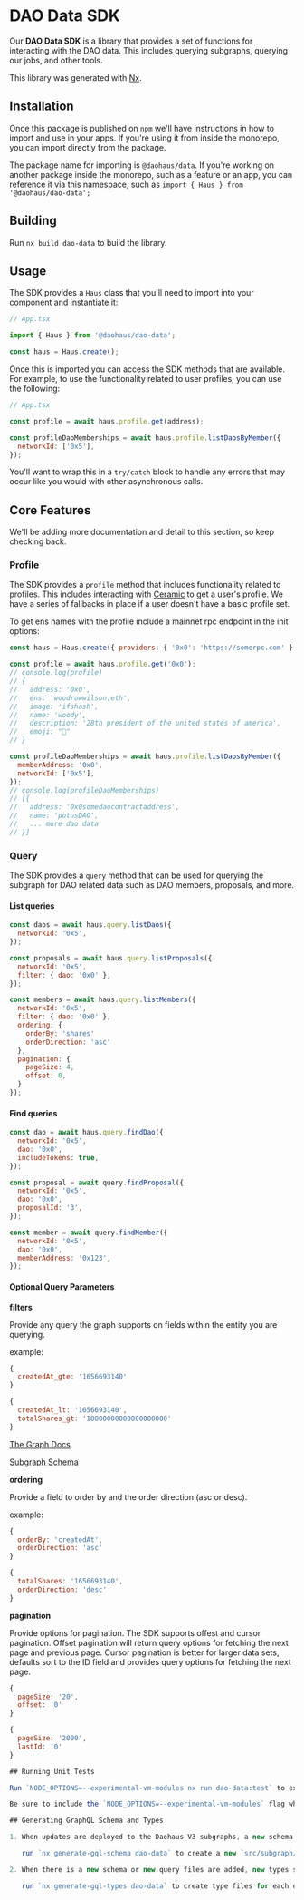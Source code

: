 # DAO Data SDK

Our **DAO Data SDK** is a library that provides a set of functions for interacting with the DAO data. This includes querying subgraphs, querying our jobs, and other tools.

This library was generated with [Nx](https://nx.dev).

## Installation

Once this package is published on `npm` we'll have instructions in how to import and use in your apps. If you're using it from inside the monorepo, you can import directly from the package.

The package name for importing is `@daohaus/data`. If you're working on another package inside the monorepo, such as a feature or an app, you can reference it via this namespace, such as `import { Haus } from '@daohaus/dao-data';`

## Building

Run `nx build dao-data` to build the library.

## Usage

The SDK provides a `Haus` class that you'll need to import into your component and instantiate it:

```jsx
// App.tsx

import { Haus } from '@daohaus/dao-data';

const haus = Haus.create();
```

Once this is imported you can access the SDK methods that are available. For example, to use the functionality related to user profiles, you can use the following:

```jsx
// App.tsx

const profile = await haus.profile.get(address);

const profileDaoMemberships = await haus.profile.listDaosByMember({
  networkId: ['0x5'],
});
```

You'll want to wrap this in a `try/catch` block to handle any errors that may occur like you would with other asynchronous calls.

## Core Features

We'll be adding more documentation and detail to this section, so keep checking back.

### Profile

The SDK provides a `profile` method that includes functionality related to profiles. This includes interacting with [Ceramic](https://ceramic.network/) to get a user's profile. We have a series of fallbacks in place if a user doesn't have a basic profile set.

To get ens names with the profile include a mainnet rpc endpoint in the init options:

```js
const haus = Haus.create({ providers: { '0x0': 'https://somerpc.com' } });

const profile = await haus.profile.get('0x0');
// console.log(profile)
// {
//   address: '0x0',
//   ens: 'woodrowwilson.eth',
//   image: 'ifshash',
//   name: 'woody',
//   description: '28th president of the united states of america',
//   emoji: "🦅"
// }

const profileDaoMemberships = await haus.profile.listDaosByMember({
  memberAddress: '0x0',
  networkId: ['0x5'],
});
// console.log(profileDaoMemberships)
// [{
//   address: '0x0somedaocontractaddress',
//   name: 'potusDAO',
//   ... more dao data
// }]
```

### Query

The SDK provides a `query` method that can be used for querying the subgraph for DAO related data such as DAO members, proposals, and more.

#### List queries

```js
const daos = await haus.query.listDaos({
  networkId: '0x5',
});

const proposals = await haus.query.listProposals({
  networkId: '0x5',
  filter: { dao: '0x0' },
});

const members = await haus.query.listMembers({
  networkId: '0x5',
  filter: { dao: '0x0' },
  ordering: {
    orderBy: 'shares'
    orderDirection: 'asc'
  },
  pagination: {
    pageSize: 4,
    offset: 0,
  }
});
```

#### Find queries

```js
const dao = await haus.query.findDao({
  networkId: '0x5',
  dao: '0x0',
  includeTokens: true,
});

const proposal = await query.findProposal({
  networkId: '0x5',
  dao: '0x0',
  proposalId: '3',
});

const member = await query.findMember({
  networkId: '0x5',
  dao: '0x0',
  memberAddress: '0x123',
});
```

#### Optional Query Parameters

**filters**

Provide any query the graph supports on fields within the entity you are querying.

example:

```js
{
  createdAt_gte: '1656693140'
}

{
  createdAt_lt: '1656693140',
  totalShares_gt: '10000000000000000000'
}
```

[The Graph Docs](https://thegraph.com/docs/en/developer/graphql-api/#all-filters)

[Subgraph Schema](https://github.com/HausDAO/daohaus-monorepo/blob/develop/apps/v3-subgraph/schema.graphql)

**ordering**

Provide a field to order by and the order direction (asc or desc).

example:

```js
{
  orderBy: 'createdAt',
  orderDirection: 'asc'
}

{
  totalShares: '1656693140',
  orderDirection: 'desc'
}
```

**pagination**

Provide options for pagination. The SDK supports offest and cursor pagination. Offset pagination will return query options for fetching the next page and previous page. Cursor pagination is better for larger data sets, defaults sort to the ID field and provides query options for fetching the next page.

```js
{
  pageSize: '20',
  offset: '0'
}

{
  pageSize: '2000',
  lastId: '0'
}

## Running Unit Tests

Run `NODE_OPTIONS=--experimental-vm-modules nx run dao-data:test` to execute the unit tests via [Jest](https://jestjs.io).

Be sure to include the `NODE_OPTIONS=--experimental-vm-modules` flag when running the tests or else the tests will throw an error.

## Generating GraphQL Schema and Types

1. When updates are deployed to the Daohaus V3 subgraphs, a new schema should be generated

   run `nx generate-gql-schema dao-data` to create a new `src/subgraph/schema.graphql` file

2. When there is a new schema or new query files are added, new types should be generated

   run `nx generate-gql-types dao-data` to create type files for each query file in `src/subgraph/queries`
```
